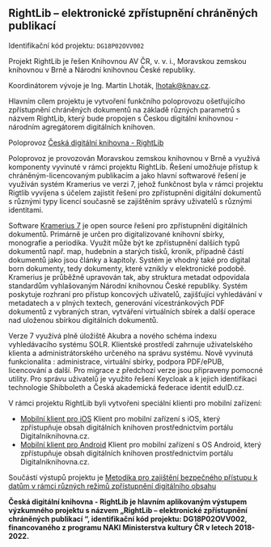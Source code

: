 ## **RightLib – elektronické zpřístupnění chráněných publikací**

Identifikační kód projektu: `DG18P02OVV002`

Projekt RightLib je řešen Knihovnou AV ČR, v. v. i., Moravskou zemskou knihovnou v Brně a Národní knihovnou České republiky.

Koordinátorem vývoje je Ing. Martin Lhoták, lhotak@knav.cz.

Hlavním cílem projektu je vytvoření funkčního poloprovozu ošetřujícího zpřístupnění chráněných dokumentů na základě různých parametrů s názvem RightLib, který bude propojen s Českou digitální knihovnou - národním agregátorem digitálních knihoven.

Poloprovoz [Česká digitální knihovna - RightLib ](https://czechdigitallibrary.cz/)

Poloprovoz je provozován Moravskou zemskou knihovnou v Brně a využívá komponenty vyvinuté v rámci projektu RightLib. Řešení umožňuje přístup k chráněným-licencovaným publikacím a jako hlavní softwarové řešení je využíván systém Kramerius ve verzi 7, jehož funkčnost byla v rámci projektu Rigtlib vyvíjena s účelem zajistit řešení pro zpřístupnění digitální dokumentů s různými typy licencí současně se zajištěním správy uživatelů s různými identitami. 

Software [Kramerius 7](https://github.com/ceskaexpedice/kramerius/wiki/K7) je open source řešení pro zpřístupnění digitálních dokumentů. Primárně je určen pro digitalizované knihovní sbírky, monografie a periodika. Využit může být ke zpřístupnění dalších typů dokumentů např. map, hudebnin a starých tisků, kronik, případně částí dokumentů jako jsou články a kapitoly. Systém je vhodný také pro digital born dokumenty, tedy dokumenty, které vznikly v elektronické podobě. Kramerius je průběžně upravován tak, aby struktura metadat odpovídala standardům vyhlašovaným Národní knihovnou České republiky. Systém poskytuje rozhraní pro přístup koncových uživatelů, zajišťující vyhledávání v metadatech a v plných textech, generování vícestránkových PDF dokumentů z vybraných stran, vytváření virtuálních sbírek a další operace nad uloženou sbírkou digitálních dokumentů.

Verze 7 využívá plně úložiště Akubra a nového schéma indexu vyhledávacího systému SOLR. Klientské prostředí zahrnuje uživatelského klienta a administrátorského určeného na správu systému. Nově vyvinutá funkcionalita : administrace, virtuální sbírky, podpora PDF/ePUB, licencování a další. Pro migrace z předchozí verze jsou připraveny pomocné utility. Pro správu uživatelů je využito řešení Keycloak a k jejich identifikaci technologie Shibboleth a Česká akademická federace identit eduID.cz.

V rámci projektu RightLib byli vytvořeni speciální klienti pro mobilní zařízení:

* [Mobilní klient pro iOS](https://github.com/ceskaexpedice/kramerius/wiki/Aplikace-pro-iOS) Klient pro mobilní zařízení s iOS, který zpřístupňuje obsah digitálních knihoven prostřednictvím portálu Digitalniknihovna.cz.
* [Mobilní klient pro Android](https://github.com/ceskaexpedice/kramerius/wiki/Aplikace-pro-Android) Klient pro mobilní zařízení s OS Android, který zpřístupňuje obsah digitálních knihoven prostřednictvím portálu Digitalniknihovna.cz.

Součástí výstupů projektu je [Metodika pro zajištění bezpečného přístupu k datům v rámci různých režimů zpřístupnění digitálního obsahu](https://lib.cas.cz/dokumenty/Metodika_RightLib.pdf)

**Česká digitální knihovna - RightLib je hlavním aplikovaným výstupem výzkumného projektu s názvem „RightLib – elektronické zpřístupnění chráněných publikací “, identifikační kód projektu: DG18P02OVV002, financovaného z programu NAKI Ministerstva kultury ČR v letech 2018-2022.**



